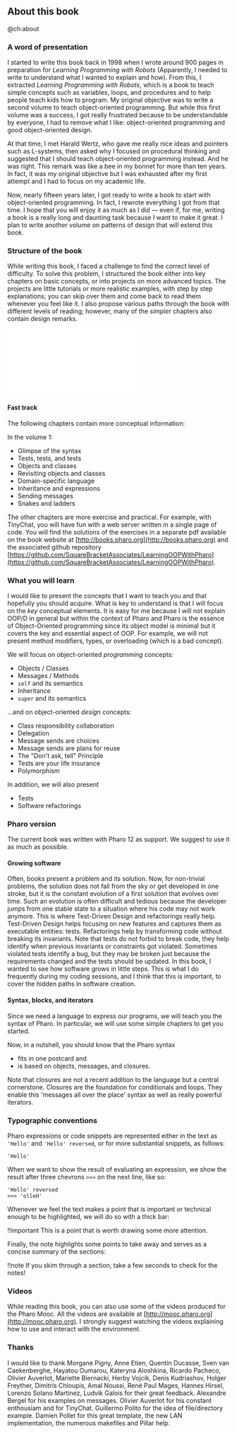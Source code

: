 ## About this book 
@ch:about

### A word of presentation

I started to write this book back in 1998 when I wrote around 900 pages in preparation for _Learning Programming with Robots_
(Apparently, I needed to write to understand what I wanted to explain and how). From this, I extracted _Learning Programming with Robots_, which is a book to teach simple concepts such as variables, loops, and procedures and to help people teach kids how to program. My original objective was to write a second volume to teach object-oriented programming. But while this first volume was a success, I got really frustrated because to be understandable by everyone, I had to remove what I like: object-oriented programming and good object-oriented design. 

At that time, I met Harald Wertz, who gave me really nice ideas and pointers such as L-systems, then asked why I focused on procedural thinking and suggested that I should teach object-oriented programming instead. And he was right. This remark was like a bee in my bonnet for more than ten years.
In fact, it was my original objective but I was exhausted after my first attempt and I had to focus on my academic life.

Now, nearly fifteen years later, I got ready to write a book to start with object-oriented programming. In fact, I rewrote everything I got from that time. 
I hope that you will enjoy it as much as I did — even if, for me, writing a book is a really long and daunting task because I want to make it great.
I plan to write another volume on patterns of design that will extend this book.

### Structure of the book


While writing this book, I faced a challenge to find the correct level of difficulty.
To solve this problem, I structured the book either into key chapters on basic concepts, or into projects on more advanced topics.
The projects are little tutorials or more realistic examples, with step by step explanations; you can skip over them and come back to read them whenever you feel like it.
I also propose various paths through the book with different levels of reading; however, many of the _simpler_ chapters also contain design remarks.

![Reading maps. %width=100&anchor=fgmap](figures/MapVolume1.pdf)



#### Fast track

The following chapters contain more conceptual information:

In the volume 1:
- Glimpse of the syntax
- Tests, tests, and tests
- Objects and classes
- Revisiting objects and classes
- Domain-specific language
- Inheritance and expressions
- Sending messages
- Snakes and ladders


The other chapters are more exercise and practical. For example, with TinyChat, you will have fun with a web server written in a single page of code. You will find the solutions of the exercises in a separate pdf available on the book website at [http://books.pharo.org](http://books.pharo.org) and the associated github repository [https://github.com/SquareBracketAssociates/LearningOOPWithPharo](https://github.com/SquareBracketAssociates/LearningOOPWithPharo).

### What you will learn


I would like to present the concepts that I want to teach you and that hopefully you should acquire. What is key to understand is that I will focus on the _key_ conceptual elements. It is easy for me because I will not explain OOP/D in general but within the context of Pharo and Pharo is the essence of Object-Oriented programming since its object model is minimal but it covers the key and essential aspect of OOP. For example, we will not present method modifiers, types, or overloading (which is a bad concept).

We will focus on object-oriented _programming_ concepts:
- Objects / Classes 
- Messages / Methods
- `self` and its semantics
- Inheritance
- `super` and its semantics


…and on object-oriented _design_ concepts:
- Class responsibility collaboration
- Delegation
- Message sends are choices
- Message sends are plans for reuse
- The "Don't ask, tell" Principle
- Tests are your life insurance
- Polymorphism


In addition, we will also present 
- Tests
- Software refactorings


### Pharo version

The current book was written with Pharo 12 as support.
We suggest to use it as much as possible.


#### Growing software

Often, books present a problem and its solution. Now, for non-trivial problems, the solution does not fall from the sky or get developed in one stroke, but it is the constant evolution of a first solution that evolves over time. Such an evolution is often difficult and tedious because the developer jumps from one stable state to a situation where his code may not work anymore. This is where Test-Driven Design and refactorings really help.
Test-Driven Design helps focusing on new features and captures them as executable entities: tests. Refactorings help by transforming code without breaking its invariants.
Note that tests do not forbid to break code, they help identify when previous invariants or constraints got violated. Sometimes violated tests identify a bug, but they may be broken just because the requirements changed and the tests should be updated. 
In this book, I wanted to see how software grows in little steps. This is what I do frequently during my coding sessions, and I think that this is important, to cover the hidden paths in software creation.

#### Syntax, blocks, and iterators

Since we need a language to express our programs, we will teach you the syntax of Pharo. In particular, we will use some simple chapters to get you started. 

Now, in a nutshell, you should know that the Pharo syntax
- fits in one postcard and
- is based on objects, messages, and closures.


Note that closures are not a recent addition to the language but a central cornerstone. Closures are the foundation for conditionals and loops.
They enable this 'messages all over the place' syntax as well as really powerful iterators.



### Typographic conventions

Pharo expressions or code snippets are represented either in the text as `'Hello'` and `'Hello' reversed`, or for more substantial snippets, as follows:

```
'Hello'
```


When we want to show the result of evaluating an expression, we show the result after three chevrons `>>>` on the next line, like so:
```
'Hello' reversed
>>> 'olleH'
```
Whenever we feel the text makes a point that is important or technical enough to be highlighted, we will do so with a thick bar:

!!important This is a point that is worth drawing some more attention.

Finally, the note highlights some points to take away and serves as a concise summary of the sections:

!!note If you skim through a section, take a few seconds to check for the notes!

### Videos 


While reading this book, you can also use some of the videos produced for the Pharo Mooc. All the videos are available at [http://mooc.pharo.org](http://mooc.pharo.org).
I strongly suggest watching the videos explaining how to use and interact with the environment. 

### Thanks

I would like to thank Morgane Pigny, Anne Etien, Quentin Ducasse, Sven van Caekenberghe, Hayatou Oumarou, Kateryna Aloshkina, Ricardo Pacheco, Olivier Auverlot, Mariette Biernacki, Herby Vojcik, Denis Kudriashov, Holger Freyther, Dimitris Chloupis, Amal Noussi, René Paul Mages, Hannes Hirsel, Lorenzo Solano Martinez, Ludvik Galois for their great feedback.
Alexandre Bergel for his examples on messages. Olivier Auverlot for his constant enthousiam and for TinyChat. Guillermo Polito for the idea of file/directory example. Damien Pollet for this great template, the new LAN implementation, the numerous makefiles and Pillar help.
